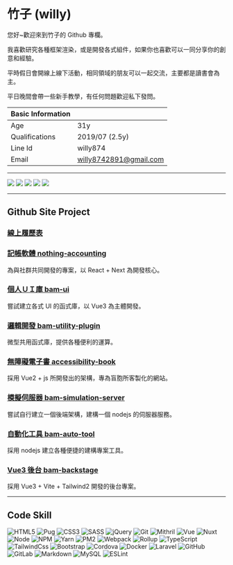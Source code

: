 # 竹子 (willy)

您好~歡迎來到竹子的 Github 專欄。

我喜歡研究各種框架渲染，或是開發各式組件，如果你也喜歡可以一同分享你的創意和經驗。

平時假日會開線上線下活動，相同領域的朋友可以一起交流，主要都是讀書會為主。

平日晚間會帶一些新手教學，有任何問題歡迎私下發問。

Basic Information   |                        |
--------------------|------------------------|
Age                 | 31y                    |
Qualifications      | 2019/07 (2.5y)                   |
Line Id             | willy874               |
Email               | willy8742891@gmail.com |


<hr>

![](https://github-profile-summary-cards.vercel.app/api/cards/profile-details?username=willy874&theme=monokai)
![](https://github-profile-summary-cards.vercel.app/api/cards/repos-per-language?username=willy874&theme=monokai)
![](https://github-profile-summary-cards.vercel.app/api/cards/most-commit-language?username=willy874&theme=monokai)
![](https://github-profile-summary-cards.vercel.app/api/cards/stats?username=willy874&theme=monokai)
![](https://github-profile-summary-cards.vercel.app/api/cards/productive-time?username=willy874&theme=monokai)

<hr>

## Github Site Project
### [線上履歷表](https://willy874.github.io/public/resume.pdf)
### [記帳軟體 nothing-accounting](https://github.com/willy874/nothing-accounting-frontend)
為與社群共同開發的專案，以 React + Next 為開發核心。
### [個人ＵＩ庫 bam-ui](https://github.com/willy874/bam-ui)
嘗試建立各式 UI 的函式庫，以 Vue3 為主體開發。
### [邏輯開發 bam-utility-plugin](https://github.com/willy874/bam-utility-plugin)
微型共用函式庫，提供各種便利的運算。
### [無障礙電子書 accessibility-book](https://github.com/willy874/accessibility-book)
採用 Vue2 + js 所開發出的架構，專為盲胞所客製化的網站。
### [模擬伺服器 bam-simulation-server](https://github.com/willy874/bam-simulation-server)
嘗試自行建立一個後端架構，建構一個 nodejs 的伺服器服務。
### [自動化工具 bam-auto-tool](https://github.com/willy874/bam-auto-tool)
採用 nodejs 建立各種便捷的建構專案工具。
### [Vue3 後台 bam-backstage](https://github.com/willy874/bam-backstage)
採用 Vue3 + Vite + Tailwind2 開發的後台專案。
<hr>

## Code Skill
<div>
  <img alt="HTML5" src="https://img.shields.io/badge/-HTML5-E34F26?style=flat-square&logo=HTML5&logoColor=white" />
  <img alt="Pug" src="https://img.shields.io/badge/-Pug-A86454?style=flat-square&logo=Pug&logoColor=white" />
  <img alt="CSS3" src="https://img.shields.io/badge/-CSS3-1572B6?style=flat-square&logo=CSS3&logoColor=white" />
  <img alt="SASS" src="https://img.shields.io/badge/-SASS-CC6699?style=flat-square&logo=SASS&logoColor=white" />
  <img alt="jQuery" src="https://img.shields.io/badge/-jQuery-0769AD?style=flat-square&logo=jQuery&logoColor=white" />
  <img alt="Git" src="https://img.shields.io/badge/-Git-F05032?style=flat-square&logo=Git&logoColor=white" />
  <img alt="Mithril" src="https://img.shields.io/badge/-Mithril-000000?style=flat-square&logo=Mithril&logoColor=white" />
  <img alt="Vue" src="https://img.shields.io/badge/-Vue-4FC08D?style=flat-square&logo=Vue&logoColor=white" />
  <img alt="Nuxt" src="https://img.shields.io/badge/-Nuxt-4FC08D?style=flat-square&logo=Nuxt&logoColor=white" />
  <img alt="Node" src="https://img.shields.io/badge/-Node-339933?style=flat-square&logo=Node&logoColor=white" />
  <img alt="NPM" src="https://img.shields.io/badge/-NPM-CB3837?style=flat-square&logo=NPM&logoColor=white" />
  <img alt="Yarn" src="https://img.shields.io/badge/-Yarn-2C8EBB?style=flat-square&logo=Yarn&logoColor=white" />
  <img alt="PM2" src="https://img.shields.io/badge/-PM2-2B037A?style=flat-square&logo=PM2&logoColor=white" />
  <img alt="Webpack" src="https://img.shields.io/badge/-Webpack-8DD6F9?style=flat-square&logo=Webpack&logoColor=white" />
  <img alt="Rollup" src="https://img.shields.io/badge/-Rollup-EC4A3F?style=flat-square&logo=Rollup&logoColor=white" />
  <img alt="TypeScript" src="https://img.shields.io/badge/-TypeScript-3178C6?style=flat-square&logo=TypeScript&logoColor=white" />
  <img alt="TailwindCss" src="https://img.shields.io/badge/-TailwindCss-38B2AC?style=flat-square&logo=TailwindCss&logoColor=white" />
  <img alt="Bootstrap" src="https://img.shields.io/badge/-Bootstrap-7c11f8?style=flat-square&logo=Bootstrap&logoColor=white" />
  <img alt="Cordova" src="https://img.shields.io/badge/-Cordova-E8E8E8?style=flat-square&logo=Cordova&logoColor=white" />
  <img alt="Docker" src="https://img.shields.io/badge/-Docker-2496ED?style=flat-square&logo=Docker&logoColor=white" />
  <img alt="Laravel" src="https://img.shields.io/badge/-Laravel-FF2D20?style=flat-square&logo=Laravel&logoColor=white" />
  <img alt="GitHub" src="https://img.shields.io/badge/-GitHub-181717?style=flat-square&logo=GitHub&logoColor=white" />
  <img alt="GitLab" src="https://img.shields.io/badge/-GitLab-FCA121?style=flat-square&logo=GitLab&logoColor=white" />
  <img alt="Markdown" src="https://img.shields.io/badge/-Markdown-000000?style=flat-square&logo=Markdown&logoColor=white" />
  <img alt="MySQL" src="https://img.shields.io/badge/-MySQL-4479A1?style=flat-square&logo=MySQL&logoColor=white" />
  <img alt="ESLint" src="https://img.shields.io/badge/-ESLint-8080f2?style=flat-square&logo=ESLint&logoColor=white" />
</div>